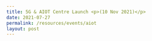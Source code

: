 ```yaml
---
title: 5G & AIOT Centre Launch <p>(10 Nov 2021)</p>
date: 2021-07-27
permalink: /resources/events/aiot
layout: post
---
```

